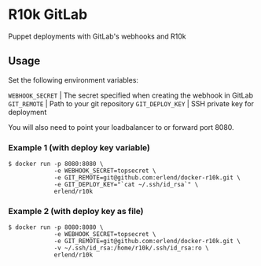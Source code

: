 R10k GitLab
===========

Puppet deployments with GitLab's webhooks and R10k

## Usage

Set the following environment variables:

`WEBHOOK_SECRET` | The secret specified when creating the webhook in GitLab
`GIT_REMOTE`     | Path to your git repository
`GIT_DEPLOY_KEY` | SSH private key for deployment

You will also need to point your loadbalancer to or forward port 8080.

### Example 1 (with deploy key variable)

```
$ docker run -p 8080:8080 \
             -e WEBHOOK_SECRET=topsecret \
             -e GIT_REMOTE=git@github.com:erlend/docker-r10k.git \
             -e GIT_DEPLOY_KEY="`cat ~/.ssh/id_rsa`" \
             erlend/r10k
```

### Example 2 (with deploy key as file)

```
$ docker run -p 8080:8080 \
             -e WEBHOOK_SECRET=topsecret \
             -e GIT_REMOTE=git@github.com:erlend/docker-r10k.git \
             -v ~/.ssh/id_rsa:/home/r10k/.ssh/id_rsa:ro \
             erlend/r10k
```

